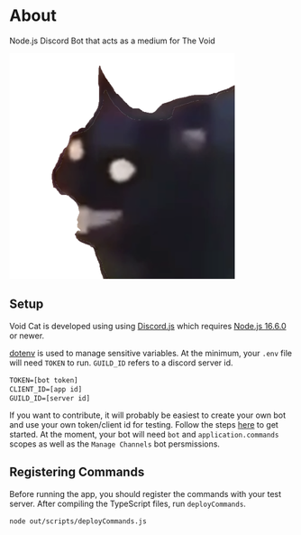 # About
Node.js Discord Bot that acts as a medium for The Void

<img src="voidcat.png" alt="void cat" width="400"/>

## Setup
Void Cat is developed using using [Discord.js](https://github.com/discordjs/discord.js) which requires [Node.js 16.6.0](https://nodejs.org/en/download/current/) or newer.

[dotenv](https://github.com/motdotla/dotenv) is used to manage sensitive variables. At the minimum, your `.env` file will need `TOKEN` to run. `GUILD_ID` refers to a discord server id.

```
TOKEN=[bot token]
CLIENT_ID=[app id]
GUILD_ID=[server id]
```

If you want to contribute, it will probably be easiest to create your own bot and use your own token/client id for testing. Follow the steps [here](https://discordjs.guide/preparations/setting-up-a-bot-application.html) to get started. At the moment, your bot will need `bot` and `application.commands` scopes as well as the `Manage Channels` bot persmissions.

## Registering Commands
Before running the app, you should register the commands with your test server. After compiling the TypeScript files, run `deployCommands`.

```
node out/scripts/deployCommands.js
```